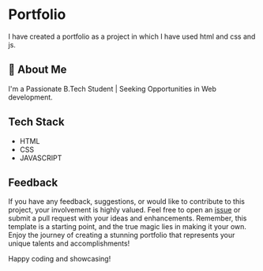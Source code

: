 # Portfolio
I have created a portfolio as a project in which I have used html and css and js.


## 🚀 About Me
I'm a Passionate B.Tech Student | Seeking Opportunities in Web development. 



## Tech Stack
- HTML 
- CSS 
- JAVASCRIPT





## Feedback

If you have any feedback, suggestions, or would like to contribute to this project, your involvement is highly valued. Feel free to open an [issue](../../issues/) or submit a pull request with your ideas and enhancements. Remember, this template is a starting point, and the true magic lies in making it your own. Enjoy the journey of creating a stunning portfolio that represents your unique talents and accomplishments!

Happy coding and showcasing!


